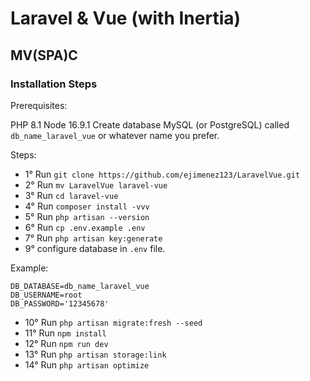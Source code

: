 # Laravel & Vue (with Inertia)

## MV(SPA)C

### Installation Steps 

Prerequisites:

PHP 8.1
Node 16.9.1
Create database MySQL (or PostgreSQL) called `db_name_laravel_vue` or whatever name you prefer.

Steps:

- 1° Run `git clone https://github.com/ejimenez123/LaravelVue.git`
- 2° Run `mv LaravelVue laravel-vue`
- 3° Run `cd laravel-vue`
- 4° Run `composer install -vvv`
- 5° Run `php artisan --version`
- 6° Run `cp .env.example .env`
- 7° Run `php artisan key:generate`
- 9° configure database in `.env` file.

Example:
```
DB_DATABASE=db_name_laravel_vue
DB_USERNAME=root
DB_PASSWORD='12345678'
```
- 10° Run `php artisan migrate:fresh --seed`
- 11° Run `npm install`
- 12° Run `npm run dev`
- 13° Run `php artisan storage:link`
- 14° Run `php artisan optimize`
